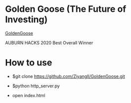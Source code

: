 
# Golden Goose (The Future of Investing)

[GoldenGoose](http://goldengoose.tech)

AUBURN HACKS 2020 Best Overall Winner


# How to use

- $git clone https://github.com/Ziyangll/GoldenGoose.git

- $python http_server.py

- open index.html
